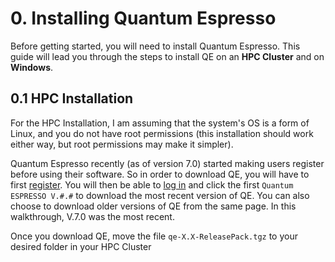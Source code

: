 # 0. Installing Quantum Espresso

Before getting started, you will need to install Quantum Espresso. This guide will lead you through the steps to 
install QE on an **HPC Cluster** and on **Windows**.

## 0.1 HPC Installation

For the HPC Installation, I am assuming that the system's OS is a form of Linux, and you do not have root permissions 
(this installation should work either way, but root permissions may make it simpler).

Quantum Espresso recently (as of version 7.0) started making users register before using their software. So in order to
download QE, you will have to first [register](https://www.quantum-espresso.org/register-user/). You will then be able
to [log in](https://www.quantum-espresso.org/login/) and click the first `Quantum ESPRESSO V.#.#` to download the most 
recent version of QE. You can also choose to download older versions of QE from the same page. In this walkthrough, 
V.7.0 was the most recent.

Once you download QE, move the file `qe-X.X-ReleasePack.tgz` to your desired folder in your HPC Cluster

> 
> 
> 